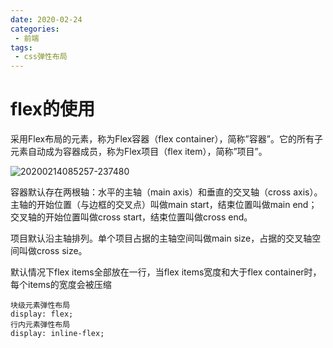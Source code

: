 ```yaml
---
date: 2020-02-24
categories: 
 - 前端
tags: 
 - css弹性布局
---
```

# flex的使用

采用Flex布局的元素，称为Flex容器（flex container），简称”容器”。它的所有子元素自动成为容器成员，称为Flex项目（flex item），简称”项目”。

![20200214085257-237480](https://alanlee-image-bed.oss-cn-shenzhen.aliyuncs.com/note_images/20200214085345-14998.png)

容器默认存在两根轴：水平的主轴（main axis）和垂直的交叉轴（cross axis）。主轴的开始位置（与边框的交叉点）叫做main start，结束位置叫做main end；交叉轴的开始位置叫做cross start，结束位置叫做cross end。

项目默认沿主轴排列。单个项目占据的主轴空间叫做main size，占据的交叉轴空间叫做cross size。

默认情况下flex items全部放在一行，当flex items宽度和大于flex container时，每个items的宽度会被压缩



```
块级元素弹性布局
display: flex;
行内元素弹性布局
display: inline-flex;
```

